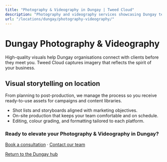 ```yaml
---
title: "Photography & Videography in Dungay | Tweed Cloud"
description: "Photography and videography services showcasing Dungay teams, products, and places."
url: "/locations/dungay/photography-videography/"
---
```


# Dungay Photography & Videography

High-quality visuals help Dungay organisations connect with clients before they meet you. Tweed Cloud captures imagery that reflects the spirit of your business.

## Visual storytelling on location

From planning to post-production, we manage the process so you receive ready-to-use assets for campaigns and content libraries.

- Shot lists and storyboards aligned with marketing objectives.
- On-site production that keeps your team comfortable and on schedule.
- Editing, colour grading, and formatting tailored to each platform.

### Ready to elevate your Photography & Videography in Dungay?

[Book a consultation](/consultation/) · [Contact our team](/contact/)

[Return to the Dungay hub](/locations/dungay/)
